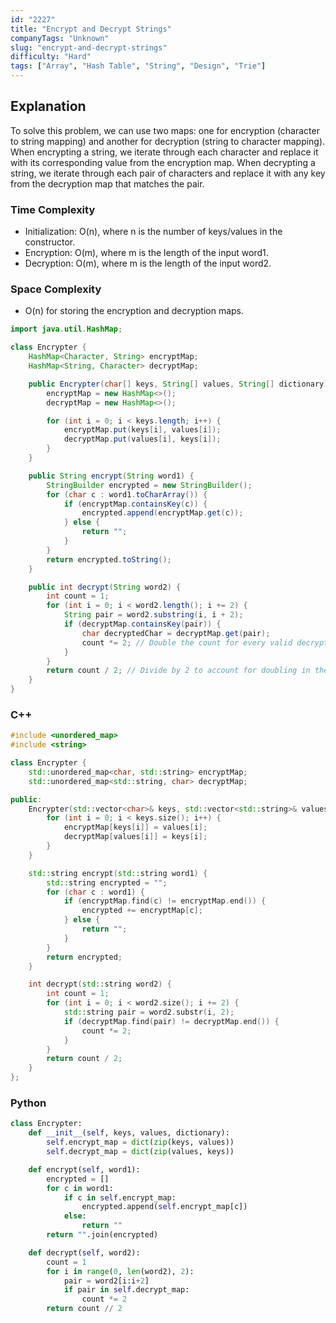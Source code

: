 ```yaml
---
id: "2227"
title: "Encrypt and Decrypt Strings"
companyTags: "Unknown"
slug: "encrypt-and-decrypt-strings"
difficulty: "Hard"
tags: ["Array", "Hash Table", "String", "Design", "Trie"]
---
```


## Explanation
To solve this problem, we can use two maps: one for encryption (character to string mapping) and another for decryption (string to character mapping). When encrypting a string, we iterate through each character and replace it with its corresponding value from the encryption map. When decrypting a string, we iterate through each pair of characters and replace it with any key from the decryption map that matches the pair.

### Time Complexity
- Initialization: O(n), where n is the number of keys/values in the constructor.
- Encryption: O(m), where m is the length of the input word1.
- Decryption: O(m), where m is the length of the input word2.

### Space Complexity
- O(n) for storing the encryption and decryption maps.
```java
import java.util.HashMap;

class Encrypter {
    HashMap<Character, String> encryptMap;
    HashMap<String, Character> decryptMap;

    public Encrypter(char[] keys, String[] values, String[] dictionary) {
        encryptMap = new HashMap<>();
        decryptMap = new HashMap<>();

        for (int i = 0; i < keys.length; i++) {
            encryptMap.put(keys[i], values[i]);
            decryptMap.put(values[i], keys[i]);
        }
    }

    public String encrypt(String word1) {
        StringBuilder encrypted = new StringBuilder();
        for (char c : word1.toCharArray()) {
            if (encryptMap.containsKey(c)) {
                encrypted.append(encryptMap.get(c));
            } else {
                return "";
            }
        }
        return encrypted.toString();
    }

    public int decrypt(String word2) {
        int count = 1;
        for (int i = 0; i < word2.length(); i += 2) {
            String pair = word2.substring(i, i + 2);
            if (decryptMap.containsKey(pair)) {
                char decryptedChar = decryptMap.get(pair);
                count *= 2; // Double the count for every valid decryption option
            }
        }
        return count / 2; // Divide by 2 to account for doubling in the loop
    }
}
```

### C++
```cpp
#include <unordered_map>
#include <string>

class Encrypter {
    std::unordered_map<char, std::string> encryptMap;
    std::unordered_map<std::string, char> decryptMap;

public:
    Encrypter(std::vector<char>& keys, std::vector<std::string>& values, std::vector<std::string>& dictionary) {
        for (int i = 0; i < keys.size(); i++) {
            encryptMap[keys[i]] = values[i];
            decryptMap[values[i]] = keys[i];
        }
    }

    std::string encrypt(std::string word1) {
        std::string encrypted = "";
        for (char c : word1) {
            if (encryptMap.find(c) != encryptMap.end()) {
                encrypted += encryptMap[c];
            } else {
                return "";
            }
        }
        return encrypted;
    }

    int decrypt(std::string word2) {
        int count = 1;
        for (int i = 0; i < word2.size(); i += 2) {
            std::string pair = word2.substr(i, 2);
            if (decryptMap.find(pair) != decryptMap.end()) {
                count *= 2;
            }
        }
        return count / 2;
    }
};
```

### Python
```python
class Encrypter:
    def __init__(self, keys, values, dictionary):
        self.encrypt_map = dict(zip(keys, values))
        self.decrypt_map = dict(zip(values, keys))

    def encrypt(self, word1):
        encrypted = []
        for c in word1:
            if c in self.encrypt_map:
                encrypted.append(self.encrypt_map[c])
            else:
                return ""
        return "".join(encrypted)

    def decrypt(self, word2):
        count = 1
        for i in range(0, len(word2), 2):
            pair = word2[i:i+2]
            if pair in self.decrypt_map:
                count *= 2
        return count // 2
```